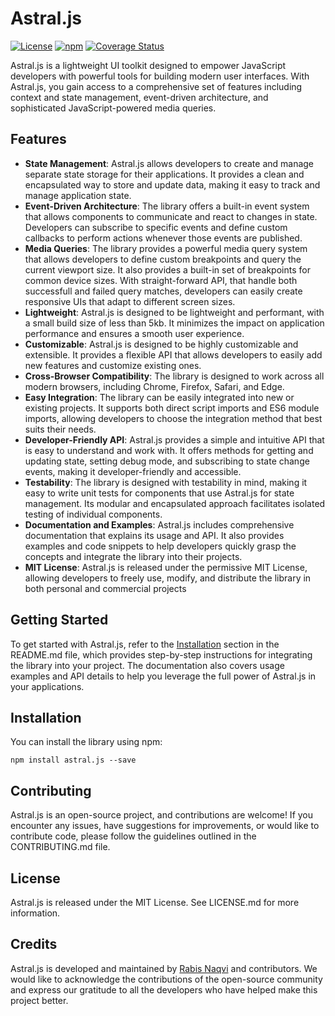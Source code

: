 # Astral.js

[![License](https://img.shields.io/badge/license-MIT-blue.svg)](LICENSE)
[![npm](https://img.shields.io/npm/v/your-library-name.svg)](https://www.npmjs.com/package/astral.js)
[![Coverage Status](https://coveralls.io/repos/github/rabisnaqvi/Astral.js/badge.svg)](https://coveralls.io/github/rabisnaqvi/Astral.js)

Astral.js is a lightweight UI toolkit designed to empower JavaScript developers with powerful tools for building modern user interfaces. With Astral.js, you gain access to a comprehensive set of features including context and state management, event-driven architecture, and sophisticated JavaScript-powered media queries.

## Features

- **State Management**: Astral.js allows developers to create and manage separate state storage for their applications. It provides a clean and encapsulated way to store and update data, making it easy to track and manage application state.
- **Event-Driven Architecture**: The library offers a built-in event system that allows components to communicate and react to changes in state. Developers can subscribe to specific events and define custom callbacks to perform actions whenever those events are published.
- **Media Queries**: The library provides a powerful media query system that allows developers to define custom breakpoints and query the current viewport size. It also provides a built-in set of breakpoints for common device sizes. With straight-forward API, that handle both successfull and failed query matches, developers can easily create responsive UIs that adapt to different screen sizes.
- **Lightweight**: Astral.js is designed to be lightweight and performant, with a small build size of less than 5kb. It minimizes the impact on application performance and ensures a smooth user experience.
- **Customizable**: Astral.js is designed to be highly customizable and extensible. It provides a flexible API that allows developers to easily add new features and customize existing ones.
- **Cross-Browser Compatibility**: The library is designed to work across all modern browsers, including Chrome, Firefox, Safari, and Edge.
- **Easy Integration**: The library can be easily integrated into new or existing projects. It supports both direct script imports and ES6 module imports, allowing developers to choose the integration method that best suits their needs.
- **Developer-Friendly API**: Astral.js provides a simple and intuitive API that is easy to understand and work with. It offers methods for getting and updating state, setting debug mode, and subscribing to state change events, making it developer-friendly and accessible.
- **Testability**: The library is designed with testability in mind, making it easy to write unit tests for components that use Astral.js for state management. Its modular and encapsulated approach facilitates isolated testing of individual components.
- **Documentation and Examples**: Astral.js includes comprehensive documentation that explains its usage and API. It also provides examples and code snippets to help developers quickly grasp the concepts and integrate the library into their projects.
- **MIT License**: Astral.js is released under the permissive MIT License, allowing developers to freely use, modify, and distribute the library in both personal and commercial projects

## Getting Started

To get started with Astral.js, refer to the [Installation](#installation) section in the README.md file, which provides step-by-step instructions for integrating the library into your project. The documentation also covers usage examples and API details to help you leverage the full power of Astral.js in your applications.

## Installation

You can install the library using npm:

```shell
npm install astral.js --save
```

## Contributing

Astral.js is an open-source project, and contributions are welcome! If you encounter any issues, have suggestions for improvements, or would like to contribute code, please follow the guidelines outlined in the CONTRIBUTING.md file.

## License

Astral.js is released under the MIT License. See LICENSE.md for more information.

## Credits

Astral.js is developed and maintained by [Rabis Naqvi](https://linktr.ee/rabisnaqvi) and contributors. We would like to acknowledge the contributions of the open-source community and express our gratitude to all the developers who have helped make this project better.